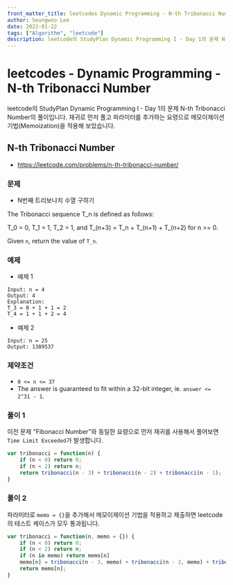 ```yaml
---
front_matter_title: leetcodes Dynamic Programming - N-th Tribonacci Number / javascript
author: Seungwoo Lee
date: 2022-01-22
tags: ["Algorithm", "leetcode"]
description: leetcode의 StudyPlan Dynamic Programming I - Day 1의 문제 N-th Tribonacci Number의 풀이입니다. 재귀로 먼저 풀고 파라미터를 추가하는 요령으로 메모이제이션 기법(Memoization)을 적용해 보았습니다.
---
```


# leetcodes - Dynamic Programming - N-th Tribonacci Number

leetcode의 StudyPlan Dynamic Programming I - Day 1의 문제 N-th Tribonacci Number의 풀이입니다. 재귀로 먼저 풀고 파라미터를 추가하는 요령으로 메모이제이션 기법(Memoization)을 적용해 보았습니다.

## N-th Tribonacci Number

* <https://leetcode.com/problems/n-th-tribonacci-number/>

### 문제

* N번째 트리보나치 수열 구하기

The Tribonacci sequence T_n is defined as follows:

T_0 = 0, T_1 = 1, T_2 = 1, and T_(n+3) = T_n + T_(n+1) + T_(n+2) for n >= 0.

Given `n`, return the value of `T_n`.

### 예제

* 예제 1

```no
Input: n = 4
Output: 4
Explanation:
T_3 = 0 + 1 + 1 = 2
T_4 = 1 + 1 + 2 = 4
```

* 예제 2

```no
Input: n = 25
Output: 1389537
```

### 제약조건

* `0 <= n <= 37`
* The answer is guaranteed to fit within a 32-bit integer, ie. `answer <= 2^31 - 1`.

### 풀이 1

이전 문제 "Fibonacci Number"와 동일한 요령으로 먼저 재귀를 사용해서 풀어보면 `Time Limit Exceeded`가 발생합니다.

```js
var tribonacci = function(n) {
    if (n < 0) return 0;
    if (n < 2) return n;
    return tribonacci(n - 3) + tribonacci(n - 2) + tribonacci(n - 1);
}
```

### 풀이 2

파라미터로 `memo = {}`을 추가해서 메모이제이션 기법을 적용하고 제출하면 leetcode의 테스트 케이스가 모두 통과됩니다.

```js
var tribonacci = function(n, memo = {}) {
    if (n < 0) return 0;
    if (n < 2) return n;
    if (n in memo) return memo[n]
    memo[n] = tribonacci(n - 3, memo) + tribonacci(n - 2, memo) + tribonacci(n - 1, memo);
    return memo[n];
}
```
